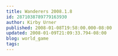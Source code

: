 ```yaml
---
title: Wanderers 2008.1.8
id: 2871038789779163930
author: Kirby Urner
published: 2008-01-08T19:58:00.000-08:00
updated: 2008-01-09T21:09:33.794-08:00
blog: world_game
tags: 
---
```


